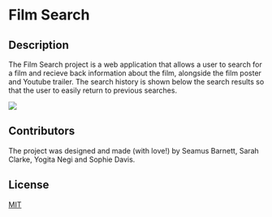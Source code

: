 # Film Search

## Description
The Film Search project is a web application that allows a user to search for a film and recieve back information about the film, alongside the film poster and Youtube trailer. The search history is shown below the search results so that the user to easily return to previous searches. 

![](https://github.com/SophieLDavis/film-soundtrack-search-/blob/dd80112addb9cfd0452c68c12fe5934d89aaf813/Film%20Search%20Gif.gif)

## Contributors 
The project was designed and made (with love!) by Seamus Barnett, Sarah Clarke, Yogita Negi and Sophie Davis.

## License 
[MIT](https://choosealicense.com/licenses/mit/)

